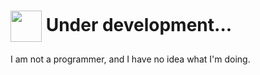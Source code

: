 <h1><img src="https://64.media.tumblr.com/cf3c05159f7fb4c58b5264f05d39ada3/de0029142306363f-e2/s1280x1920/3cee1032a752f60d5c25da08094ca268f8646890.gifv" width="50px" align="center" /> Under 
development...</h1>

I am not a programmer, and I have no idea what I'm doing.
